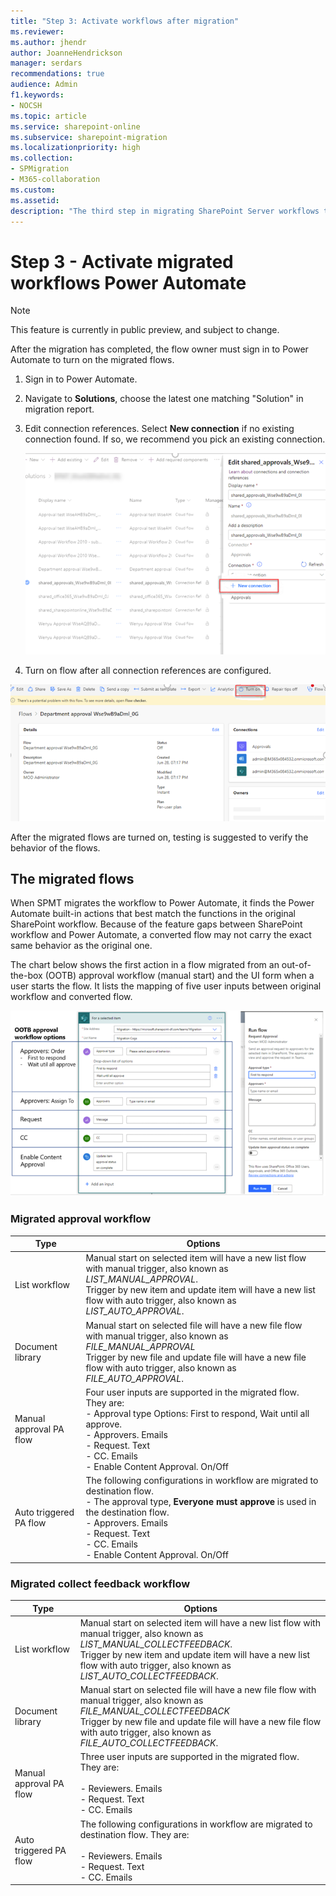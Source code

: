 ```yaml
---
title: "Step 3: Activate workflows after migration"
ms.reviewer:
ms.author: jhendr
author: JoanneHendrickson
manager: serdars
recommendations: true
audience: Admin
f1.keywords:
- NOCSH
ms.topic: article
ms.service: sharepoint-online
ms.subservice: sharepoint-migration
ms.localizationpriority: high
ms.collection:
- SPMigration
- M365-collaboration
ms.custom:
ms.assetid:
description: "The third step in migrating SharePoint Server workflows to Microsoft 365, activating the migrating flows."
---
```


# Step 3 - Activate migrated workflows Power Automate

> [!NOTE]
> This feature is currently in public preview, and subject to change.

After the migration has completed, the flow owner must sign in to Power Automate to turn on the migrated flows.

1. Sign in to Power Automate.
2. Navigate to **Solutions**, choose the latest one matching "Solution" in migration report.
3. Edit connection references. Select **New connection** if no existing connection found. If so, we recommend you pick an existing connection.

   ![Select a new workflow connection](media/spmt-workflow-automate-connection.png)

4. Turn on flow after all connection references are configured.

![Turn on workflow after connection references are configured](media/spmt-workflow-turn-on-flow-after-connection.png)

After the migrated flows are turned on, testing is suggested to verify the behavior of the flows.

## The migrated flows

When SPMT migrates the workflow to Power Automate, it finds the Power Automate built-in actions that best match the functions in the original SharePoint workflow. Because of the feature gaps between SharePoint workflow and Power Automate, a converted flow may not carry the exact same behavior as the original one.

The chart below shows the first action in a flow migrated from an out-of-the-box (OOTB) approval workflow (manual start) and the UI form when a user starts the flow. It lists the mapping of five user inputs between original workflow and converted flow.

![out of the box workflows](media/spmt-workflow-ootb-options.png)

### Migrated approval workflow

|Type|Options|
|---|---|
|List workflow|Manual start on selected item will have a new list flow with manual trigger, also known as *LIST_MANUAL_APPROVAL*.</br>Trigger by new item and update item will have a new list flow with auto trigger, also known as *LIST_AUTO_APPROVAL*.|
|Document library|Manual start on selected file will have a new file flow with manual trigger, also known as *FILE_MANUAL_APPROVAL*<br/>Trigger by new file and update file will have a new file flow with auto trigger, also known as *FILE_AUTO_APPROVAL*.|
|Manual approval PA flow|Four user inputs are supported in the migrated flow. They are: </br>- Approval type Options: First to respond, Wait until all approve.<br>- Approvers. Emails<br>- Request. Text<br>- CC. Emails<br>- Enable Content Approval. On/Off|
| Auto triggered PA flow|The following configurations in workflow are migrated to destination flow. </br>- The approval type, **Everyone must approve** is used in the destination flow.</br>- Approvers. Emails</br>- Request. Text</br>- CC. Emails</br>- Enable Content Approval. On/Off|

### Migrated collect feedback workflow

|Type|Options|
|---|---|
|List workflow|Manual start on selected item will have a new list flow with manual trigger, also known as *LIST_MANUAL_COLLECTFEEDBACK*.</br>Trigger by new item and update item will have a new list flow with auto trigger, also known as *LIST_AUTO_COLLECTFEEDBACK*.|
|Document library|Manual start on selected file will have a new file flow with manual trigger, also known as *FILE_MANUAL_COLLECTFEEDBACK*<br/>Trigger by new file and update file will have a new file flow with auto trigger, also known as *FILE_AUTO_COLLECTFEEDBACK*.|
|Manual approval PA flow|Three user inputs are supported in the migrated flow. They are: </br><br>- Reviewers. Emails<br>- Request. Text<br>- CC. Emails|
| Auto triggered PA flow|The following configurations in workflow are migrated to destination flow. They are: </br><br>- Reviewers. Emails<br>- Request. Text<br>- CC. Emails|
